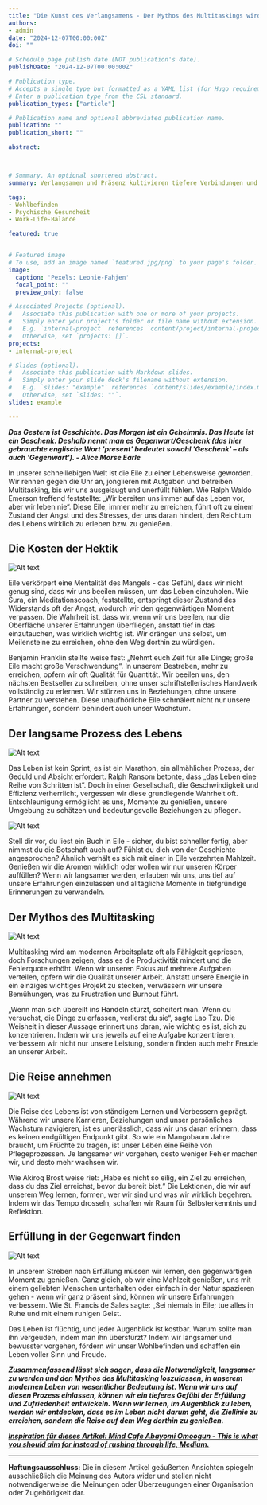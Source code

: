 ```yaml
---
title: "Die Kunst des Verlangsamens - Der Mythos des Multitaskings wird durch Präsenz ersetzt"
authors:
- admin
date: "2024-12-07T00:00:00Z"
doi: ""

# Schedule page publish date (NOT publication's date).
publishDate: "2024-12-07T00:00:00Z"

# Publication type.
# Accepts a single type but formatted as a YAML list (for Hugo requirements).
# Enter a publication type from the CSL standard.
publication_types: ["article"]

# Publication name and optional abbreviated publication name.
publication: ""
publication_short: ""

abstract: 



# Summary. An optional shortened abstract.
summary: Verlangsamen und Präsenz kultivieren tiefere Verbindungen und fördern persönliches Wachstum, während die Eile im Leben unsere Erfahrungen und Erfüllung schmälert. Verlangsamen ermöglicht es uns, jeden Moment zu genießen und uns wirklich auf die Welt um uns herum einzulassen

tags:
- Wohlbefinden
- Psychische Gesundheit
- Work-Life-Balance

featured: true


# Featured image
# To use, add an image named `featured.jpg/png` to your page's folder. 
image:
  caption: 'Pexels: Leonie-Fahjen'
  focal_point: ""
  preview_only: false

# Associated Projects (optional).
#   Associate this publication with one or more of your projects.
#   Simply enter your project's folder or file name without extension.
#   E.g. `internal-project` references `content/project/internal-project/index.md`.
#   Otherwise, set `projects: []`.
projects:
- internal-project

# Slides (optional).
#   Associate this publication with Markdown slides.
#   Simply enter your slide deck's filename without extension.
#   E.g. `slides: "example"` references `content/slides/example/index.md`.
#   Otherwise, set `slides: ""`.
slides: example

---
```


***Das Gestern ist Geschichte. Das Morgen ist ein Geheimnis. Das Heute ist ein Geschenk. Deshalb nennt man es Gegenwart/Geschenk (das hier gebrauchte englische Wort 'present' bedeutet sowohl 'Geschenk' – als auch 'Gegenwart'). - Alice Morse Earle***

In unserer schnelllebigen Welt ist die Eile zu einer Lebensweise geworden. Wir rennen gegen die Uhr an, jonglieren mit Aufgaben und betreiben Multitasking, bis wir uns ausgelaugt und unerfüllt fühlen. Wie Ralph Waldo Emerson treffend feststellte: „Wir bereiten uns immer auf das Leben vor, aber wir leben nie“. Diese Eile, immer mehr zu erreichen, führt oft zu einem Zustand der Angst und des Stresses, der uns daran hindert, den Reichtum des Lebens wirklich zu erleben bzw. zu genießen.


## Die Kosten der Hektik

![Alt text](/de/post/slowingdown/rushing.jpg)

Eile verkörpert eine Mentalität des Mangels - das Gefühl, dass wir nicht genug sind, dass wir uns beeilen müssen, um das Leben einzuholen. Wie Sura, ein Meditationscoach, feststellte, entspringt dieser Zustand des Widerstands oft der Angst, wodurch wir den gegenwärtigen Moment verpassen. Die Wahrheit ist, dass wir, wenn wir uns beeilen, nur die Oberfläche unserer Erfahrungen überfliegen, anstatt tief in das einzutauchen, was wirklich wichtig ist. Wir drängen uns selbst, um Meilensteine zu erreichen, ohne den Weg dorthin zu würdigen.

Benjamin Franklin stellte weise fest: „Nehmt euch Zeit für alle Dinge; große Eile macht große Verschwendung“. In unserem Bestreben, mehr zu erreichen, opfern wir oft Qualität für Quantität. Wir beeilen uns, den nächsten Bestseller zu schreiben, ohne unser schriftstellerisches Handwerk vollständig zu erlernen. Wir stürzen uns in Beziehungen, ohne unsere Partner zu verstehen. Diese unaufhörliche Eile schmälert nicht nur unsere Erfahrungen, sondern behindert auch unser Wachstum.


## Der langsame Prozess des Lebens

![Alt text](/de/post/slowingdown/marathon.jpg)

Das Leben ist kein Sprint, es ist ein Marathon, ein allmählicher Prozess, der Geduld und Absicht erfordert. Ralph Ransom betonte, dass „das Leben eine Reihe von Schritten ist“. Doch in einer Gesellschaft, die Geschwindigkeit und Effizienz verherrlicht, vergessen wir diese grundlegende Wahrheit oft. Entschleunigung ermöglicht es uns, Momente zu genießen, unsere Umgebung zu schätzen und bedeutungsvolle Beziehungen zu pflegen.

![Alt text](/de/post/slowingdown/book.jpg)

Stell dir vor, du liest ein Buch in Eile - sicher, du bist schneller fertig, aber nimmst du die Botschaft auch auf? Fühlst du dich von der Geschichte angesprochen? Ähnlich verhält es sich mit einer in Eile verzehrten Mahlzeit. Genießen wir die Aromen wirklich oder wollen wir nur unseren Körper auffüllen? Wenn wir langsamer werden, erlauben wir uns, uns tief auf unsere Erfahrungen einzulassen und alltägliche Momente in tiefgründige Erinnerungen zu verwandeln.


## Der Mythos des Multitasking

![Alt text](/de/post/slowingdown/multitasking.jpg)

Multitasking wird am modernen Arbeitsplatz oft als Fähigkeit gepriesen, doch Forschungen zeigen, dass es die Produktivität mindert und die Fehlerquote erhöht. Wenn wir unseren Fokus auf mehrere Aufgaben verteilen, opfern wir die Qualität unserer Arbeit. Anstatt unsere Energie in ein einziges wichtiges Projekt zu stecken, verwässern wir unsere Bemühungen, was zu Frustration und Burnout führt.

„Wenn man sich übereilt ins Handeln stürzt, scheitert man. Wenn du versuchst, die Dinge zu erfassen, verlierst du sie“, sagte Lao Tzu. Die Weisheit in dieser Aussage erinnert uns daran, wie wichtig es ist, sich zu konzentrieren. Indem wir uns jeweils auf eine Aufgabe konzentrieren, verbessern wir nicht nur unsere Leistung, sondern finden auch mehr Freude an unserer Arbeit.


## Die Reise annehmen

![Alt text](/de/post/slowingdown/journey.jpg)

Die Reise des Lebens ist von ständigem Lernen und Verbessern geprägt. Während wir unsere Karrieren, Beziehungen und unser persönliches Wachstum navigieren, ist es unerlässlich, dass wir uns daran erinnern, dass es keinen endgültigen Endpunkt gibt. So wie ein Mangobaum Jahre braucht, um Früchte zu tragen, ist unser Leben eine Reihe von Pflegeprozessen. Je langsamer wir vorgehen, desto weniger Fehler machen wir, und desto mehr wachsen wir.

Wie Akiroq Brost weise riet: „Habe es nicht so eilig, ein Ziel zu erreichen, dass du das Ziel erreichst, bevor du bereit bist.“ Die Lektionen, die wir auf unserem Weg lernen, formen, wer wir sind und was wir wirklich begehren. Indem wir das Tempo drosseln, schaffen wir Raum für Selbsterkenntnis und Reflektion.


## Erfüllung in der Gegenwart finden

![Alt text](/de/post/slowingdown/fulfillment.jpg)

In unserem Streben nach Erfüllung müssen wir lernen, den gegenwärtigen Moment zu genießen. Ganz gleich, ob wir eine Mahlzeit genießen, uns mit einem geliebten Menschen unterhalten oder einfach in der Natur spazieren gehen - wenn wir ganz präsent sind, können wir unsere Erfahrungen verbessern. Wie St. Francis de Sales sagte: „Sei niemals in Eile; tue alles in Ruhe und mit einem ruhigen Geist.

Das Leben ist flüchtig, und jeder Augenblick ist kostbar. Warum sollte man ihn vergeuden, indem man ihn überstürzt? Indem wir langsamer und bewusster vorgehen, fördern wir unser Wohlbefinden und schaffen ein Leben voller Sinn und Freude.

***Zusammenfassend lässt sich sagen, dass die Notwendigkeit, langsamer zu werden und den Mythos des Multitasking loszulassen, in unserem modernen Leben von wesentlicher Bedeutung ist. Wenn wir uns auf diesen Prozess einlassen, können wir ein tieferes Gefühl der Erfüllung und Zufriedenheit entwickeln. Wenn wir lernen, im Augenblick zu leben, werden wir entdecken, dass es im Leben nicht darum geht, die Ziellinie zu erreichen, sondern die Reise auf dem Weg dorthin zu genießen.***

[***Inspiration für dieses Artikel: Mind Cafe Abayomi Omoogun - This is what you should aim for instead of rushing through life, Medium.***](https://medium.com/mind-cafe/this-is-what-you-should-aim-for-instead-of-rushing-through-life-846c72cafeb5)

---

**Haftungsausschluss:** Die in diesem Artikel geäußerten Ansichten spiegeln ausschließlich die Meinung des Autors wider und stellen nicht notwendigerweise die Meinungen oder Überzeugungen einer Organisation oder Zugehörigkeit dar.



